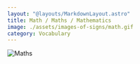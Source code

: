 ```yaml
---
layout: "@layouts/MarkdownLayout.astro"
title: Math / Maths / Mathematics
image: ./assets/images-of-signs/math.gif
category: Vocabulary
---
```


![Maths](@signs/math.gif)
